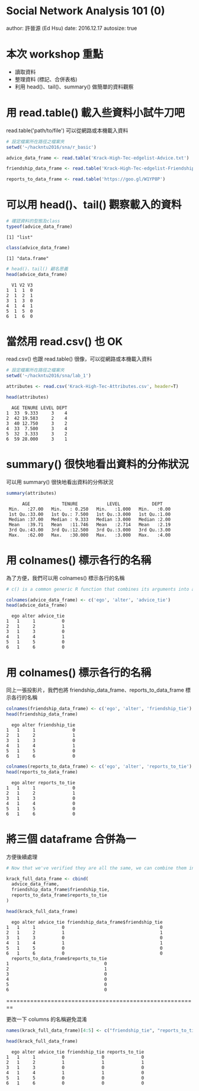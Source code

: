 Social Network Analysis 101 (0)
========================================================
author: 許晉源 (Ed Hsu)
date: 2016.12.17 
autosize: true



本次 workshop 重點
========================================================

- 讀取資料
- 整理資料 (標記、合併表格)
- 利用 head()、tail()、summary() 做簡單的資料觀察



用 read.table() 載入些資料小試牛刀吧
========================================================

read.table('path/to/file') 可以從網路或本機載入資料


```r
# 設定檔案所在路徑之檔案夾
setwd('~/hackntu2016/sna/r_basic')

advice_data_frame <- read.table('Krack-High-Tec-edgelist-Advice.txt')

friendship_data_frame <- read.table('Krack-High-Tec-edgelist-Friendship.txt')

reports_to_data_frame <- read.table('https://goo.gl/W1YP8P')
```



可以用 head()、tail() 觀察載入的資料
========================================================


```r
# 確認資料的型態及class
typeof(advice_data_frame)
```

```
[1] "list"
```

```r
class(advice_data_frame)
```

```
[1] "data.frame"
```


```r
# head()、tail() 顧名思義
head(advice_data_frame)
```

```
  V1 V2 V3
1  1  1  0
2  1  2  1
3  1  3  0
4  1  4  1
5  1  5  0
6  1  6  0
```



當然用 read.csv() 也 OK
========================================================

read.csv() 也跟 read.table() 很像，可以從網路或本機載入資料


```r
# 設定檔案所在路徑之檔案夾
setwd('~/hackntu2016/sna/lab_1')

attributes <- read.csv('Krack-High-Tec-Attributes.csv', header=T)

head(attributes)
```

```
  AGE TENURE LEVEL DEPT
1  33  9.333     3    4
2  42 19.583     2    4
3  40 12.750     3    2
4  33  7.500     3    4
5  32  3.333     3    2
6  59 28.000     3    1
```



summary() 很快地看出資料的分佈狀況
========================================================

可以用 summary() 很快地看出資料的分佈狀況


```r
summary(attributes)
```

```
      AGE            TENURE           LEVEL            DEPT     
 Min.   :27.00   Min.   : 0.250   Min.   :1.000   Min.   :0.00  
 1st Qu.:33.00   1st Qu.: 7.500   1st Qu.:3.000   1st Qu.:1.00  
 Median :37.00   Median : 9.333   Median :3.000   Median :2.00  
 Mean   :39.71   Mean   :11.746   Mean   :2.714   Mean   :2.19  
 3rd Qu.:43.00   3rd Qu.:12.500   3rd Qu.:3.000   3rd Qu.:3.00  
 Max.   :62.00   Max.   :30.000   Max.   :3.000   Max.   :4.00  
```



用 colnames() 標示各行的名稱
========================================================

為了方便，我們可以用 colnames() 標示各行的名稱


```r
# c() is a common generic R function that combines its arguments into a single vector.

colnames(advice_data_frame) <- c('ego', 'alter', 'advice_tie')
head(advice_data_frame)
```

```
  ego alter advice_tie
1   1     1          0
2   1     2          1
3   1     3          0
4   1     4          1
5   1     5          0
6   1     6          0
```



用 colnames() 標示各行的名稱
========================================================

同上一張投影片，我們也將 friendship_data_frame、reports_to_data_frame 標示各行的名稱


```r
colnames(friendship_data_frame) <- c('ego', 'alter', 'friendship_tie')
head(friendship_data_frame)
```

```
  ego alter friendship_tie
1   1     1              0
2   1     2              1
3   1     3              0
4   1     4              1
5   1     5              0
6   1     6              0
```


```r
colnames(reports_to_data_frame) <- c('ego', 'alter', 'reports_to_tie')
head(reports_to_data_frame)
```

```
  ego alter reports_to_tie
1   1     1              0
2   1     2              1
3   1     3              0
4   1     4              0
5   1     5              0
6   1     6              0
```



將三個 dataframe 合併為一
========================================================

方便後續處理


```r
# Now that we've verified they are all the same, we can combine them into a single data frame. 

krack_full_data_frame <- cbind(
  advice_data_frame, 
  friendship_data_frame$friendship_tie, 
  reports_to_data_frame$reports_to_tie
)

head(krack_full_data_frame)
```

```
  ego alter advice_tie friendship_data_frame$friendship_tie
1   1     1          0                                    0
2   1     2          1                                    1
3   1     3          0                                    0
4   1     4          1                                    1
5   1     5          0                                    0
6   1     6          0                                    0
  reports_to_data_frame$reports_to_tie
1                                    0
2                                    1
3                                    0
4                                    0
5                                    0
6                                    0
```



========================================================

更改一下 columns 的名稱避免混淆


```r
names(krack_full_data_frame)[4:5] <- c("friendship_tie", "reports_to_tie")  

head(krack_full_data_frame)
```

```
  ego alter advice_tie friendship_tie reports_to_tie
1   1     1          0              0              0
2   1     2          1              1              1
3   1     3          0              0              0
4   1     4          1              1              0
5   1     5          0              0              0
6   1     6          0              0              0
```
